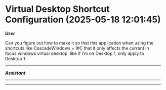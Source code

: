 <!-- Generated by SpecStory -->

# Virtual Desktop Shortcut Configuration (2025-05-18 12:01:45)

_**User**_

Can you figure out how to make it so that this application when using the shortcuts like CascadeWindows = !#C that it only affects the current in focus windows virtual desktop. like if i'm on Desktop 1, only apply to Desktop 1

---

_**Assistant**_



---



---

